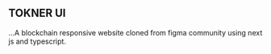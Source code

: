 ## TOKNER UI
...A blockchain responsive website cloned from figma community using next js and typescript.

